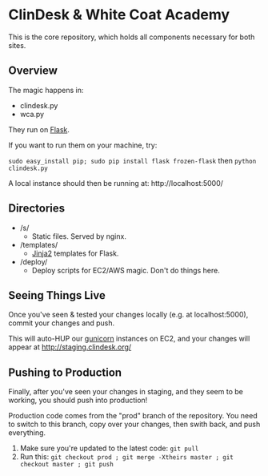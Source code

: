 # ClinDesk & White Coat Academy

This is the core repository, which holds all components necessary for both sites.

## Overview

The magic happens in:

* clindesk.py
* wca.py

They run on [Flask](http://flask.pocoo.org/).

If you want to run them on your machine, try:

 `sudo easy_install pip; sudo pip install flask frozen-flask` then `python clindesk.py`

A local instance should then be running at: http://localhost:5000/

## Directories

* /s/
  * Static files. Served by nginx.
* /templates/
  * [Jinja2](http://jinja.pocoo.org/) templates for Flask.
* /deploy/
  * Deploy scripts for EC2/AWS magic. Don't do things here.

## Seeing Things Live

Once you've seen & tested your changes locally (e.g. at localhost:5000), commit your changes and push.

This will auto-HUP our [gunicorn](http://gunicorn.org/) instances on EC2, and your changes will appear at http://staging.clindesk.org/

## Pushing to Production
Finally, after you've seen your changes in staging, and they seem to be working, you should push into production!

Production code comes from the "prod" branch of the repository. You need to switch to this branch, copy over your changes, then swith back, and push everything.

1. Make sure you're updated to the latest code: `git pull`
2. Run this: `git checkout prod ; git merge -Xtheirs master ; git checkout master ; git push`


